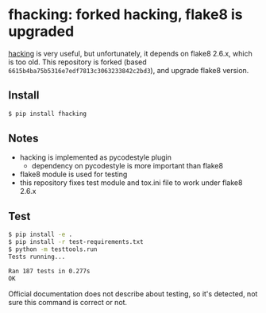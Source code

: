 # fhacking: forked hacking, flake8 is upgraded

[hacking](https://github.com/openstack-dev/hacking) is very useful, but unfortunately, it depends on flake8 2.6.x, which is too old. This repository is forked (based `6615b4ba75b5316e7edf7813c3063233842c2bd3`), and upgrade flake8 version.

## Install

```bash
$ pip install fhacking
```

## Notes

- hacking is implemented as pycodestyle plugin
    - dependency on pycodestyle is more important than flake8
- flake8 module is used for testing
- this repository fixes test module and tox.ini file to work under flake8 2.6.x

## Test

```bash
$ pip install -e .
$ pip install -r test-requirements.txt
$ python -m testtools.run
Tests running...

Ran 187 tests in 0.277s
OK
```

Official documentation does not describe about testing, so it's detected, not sure this command is correct or not.
 
